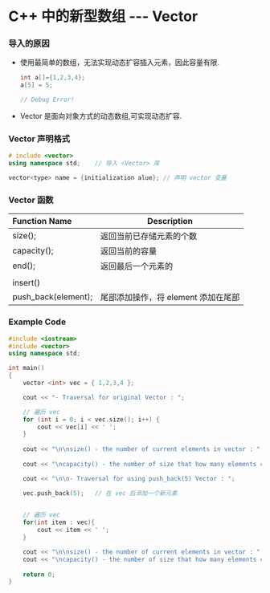 # C++ 中的新型数组 --- Vector

### 导入的原因

- 使用最简单的数组，无法实现动态扩容插入元素，因此容量有限.

  ```C++
  int a[]={1,2,3,4};
  a[5] = 5;
  
  // Debug Error!
  ```

- Vector 是面向对象方式的动态数组,可实现动态扩容.

### Vector 声明格式

```C++
# include <vector>
using namespace std;	// 导入 <Vector> 库

vector<type> name = {initialization alue}; // 声明 vector 变量
```



### Vector 函数

| Function Name       | Description                         |
| :------------------ | ----------------------------------- |
| size();             | 返回当前已存储元素的个数            |
| capacity();         | 返回当前的容量                      |
| end();              | 返回最后一个元素的                  |
|                     |                                     |
| insert()            |                                     |
| push_back(element); | 尾部添加操作，将 element 添加在尾部 |



### Example Code

```C++
#include <iostream>
#include <vector>
using namespace std;

int main() 
{
	vector <int> vec = { 1,2,3,4 };

	cout << "- Traversal for original Vector : ";

	// 遍历 vec
	for (int i = 0; i < vec.size(); i++) {
		cout << vec[i] << ' ';
	}
	
	cout << "\n\nsize() - the number of current elements in vector : " << vec.size() << endl;
	
	cout << "\ncapacity() - the number of size that how many elements can the vector contain  : " << vec.capacity() << endl;

	cout << "\n\n- Traversal for using push_back(5) Vector : ";

	vec.push_back(5);	// 在 vec 后添加一个新元素 

	
	// 遍历 vec
	for(int item : vec){
		cout << item << ' ';
	}

	cout << "\n\nsize() - the number of current elements in vector : " << vec.size() << endl;
	cout << "\ncapacity() - the number of size that how many elements can the vector contain  : " << vec.capacity() << endl;
	
	return 0;
}
```

